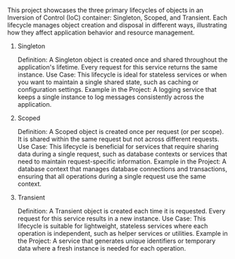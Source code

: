 This project showcases the three primary lifecycles of objects in an Inversion of Control (IoC) container: Singleton, Scoped, and Transient. Each lifecycle manages object creation and disposal in different ways, illustrating how they affect application behavior and resource management.
1. Singleton

    Definition: A Singleton object is created once and shared throughout the application's lifetime. Every request for this service returns the same instance.
    Use Case: This lifecycle is ideal for stateless services or when you want to maintain a single shared state, such as caching or configuration settings.
    Example in the Project: A logging service that keeps a single instance to log messages consistently across the application.

2. Scoped

    Definition: A Scoped object is created once per request (or per scope). It is shared within the same request but not across different requests.
    Use Case: This lifecycle is beneficial for services that require sharing data during a single request, such as database contexts or services that need to maintain request-specific information.
    Example in the Project: A database context that manages database connections and transactions, ensuring that all operations during a single request use the same context.

3. Transient

    Definition: A Transient object is created each time it is requested. Every request for this service results in a new instance.
    Use Case: This lifecycle is suitable for lightweight, stateless services where each operation is independent, such as helper services or utilities.
    Example in the Project: A service that generates unique identifiers or temporary data where a fresh instance is needed for each operation.
